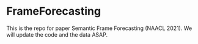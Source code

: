 # FrameForecasting
This is the repo for paper Semantic Frame Forecasting (NAACL 2021).
We will update the code and the data ASAP.
